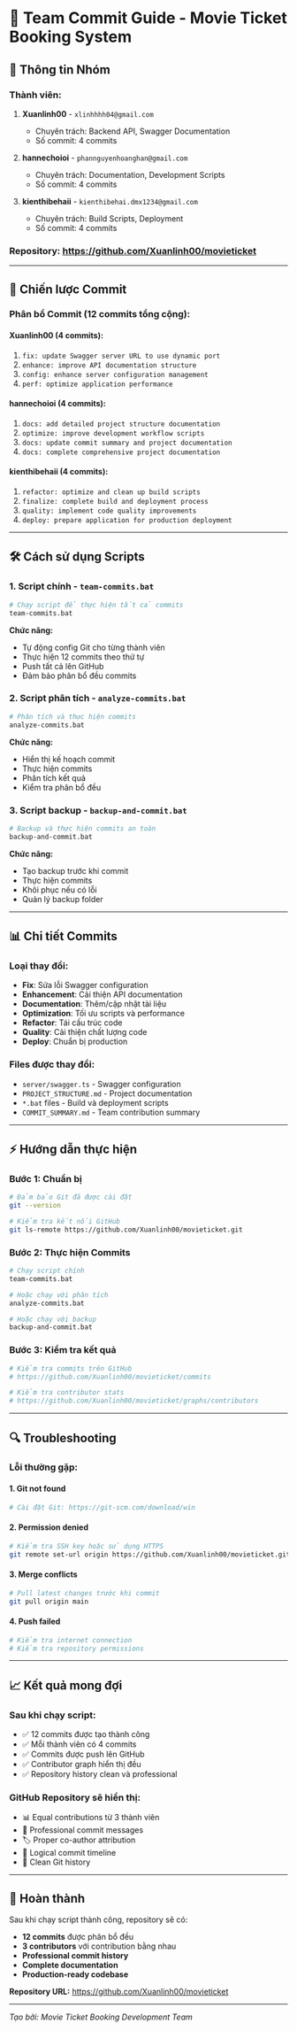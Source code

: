 # 🚀 Team Commit Guide - Movie Ticket Booking System

## 👥 **Thông tin Nhóm**

### **Thành viên:**
1. **Xuanlinh00** - `xlinhhhh04@gmail.com`
   - Chuyên trách: Backend API, Swagger Documentation
   - Số commit: 4 commits

2. **hannechoioi** - `phannguyenhoanghan@gmail.com`
   - Chuyên trách: Documentation, Development Scripts
   - Số commit: 4 commits

3. **kienthibehaii** - `kienthibehai.dmx1234@gmail.com`
   - Chuyên trách: Build Scripts, Deployment
   - Số commit: 4 commits

### **Repository:** https://github.com/Xuanlinh00/movieticket

---

## 🎯 **Chiến lược Commit**

### **Phân bổ Commit (12 commits tổng cộng):**

#### **Xuanlinh00 (4 commits):**
1. `fix: update Swagger server URL to use dynamic port`
2. `enhance: improve API documentation structure`
3. `config: enhance server configuration management`
4. `perf: optimize application performance`

#### **hannechoioi (4 commits):**
1. `docs: add detailed project structure documentation`
2. `optimize: improve development workflow scripts`
3. `docs: update commit summary and project documentation`
4. `docs: complete comprehensive project documentation`

#### **kienthibehaii (4 commits):**
1. `refactor: optimize and clean up build scripts`
2. `finalize: complete build and deployment process`
3. `quality: implement code quality improvements`
4. `deploy: prepare application for production deployment`

---

## 🛠️ **Cách sử dụng Scripts**

### **1. Script chính - `team-commits.bat`**
```bash
# Chạy script để thực hiện tất cả commits
team-commits.bat
```

**Chức năng:**
- Tự động config Git cho từng thành viên
- Thực hiện 12 commits theo thứ tự
- Push tất cả lên GitHub
- Đảm bảo phân bổ đều commits

### **2. Script phân tích - `analyze-commits.bat`**
```bash
# Phân tích và thực hiện commits
analyze-commits.bat
```

**Chức năng:**
- Hiển thị kế hoạch commit
- Thực hiện commits
- Phân tích kết quả
- Kiểm tra phân bổ đều

### **3. Script backup - `backup-and-commit.bat`**
```bash
# Backup và thực hiện commits an toàn
backup-and-commit.bat
```

**Chức năng:**
- Tạo backup trước khi commit
- Thực hiện commits
- Khôi phục nếu có lỗi
- Quản lý backup folder

---

## 📊 **Chi tiết Commits**

### **Loại thay đổi:**
- **Fix**: Sửa lỗi Swagger configuration
- **Enhancement**: Cải thiện API documentation
- **Documentation**: Thêm/cập nhật tài liệu
- **Optimization**: Tối ưu scripts và performance
- **Refactor**: Tái cấu trúc code
- **Quality**: Cải thiện chất lượng code
- **Deploy**: Chuẩn bị production

### **Files được thay đổi:**
- `server/swagger.ts` - Swagger configuration
- `PROJECT_STRUCTURE.md` - Project documentation
- `*.bat` files - Build và deployment scripts
- `COMMIT_SUMMARY.md` - Team contribution summary

---

## ⚡ **Hướng dẫn thực hiện**

### **Bước 1: Chuẩn bị**
```bash
# Đảm bảo Git đã được cài đặt
git --version

# Kiểm tra kết nối GitHub
git ls-remote https://github.com/Xuanlinh00/movieticket.git
```

### **Bước 2: Thực hiện Commits**
```bash
# Chạy script chính
team-commits.bat

# Hoặc chạy với phân tích
analyze-commits.bat

# Hoặc chạy với backup
backup-and-commit.bat
```

### **Bước 3: Kiểm tra kết quả**
```bash
# Kiểm tra commits trên GitHub
# https://github.com/Xuanlinh00/movieticket/commits

# Kiểm tra contributor stats
# https://github.com/Xuanlinh00/movieticket/graphs/contributors
```

---

## 🔍 **Troubleshooting**

### **Lỗi thường gặp:**

#### **1. Git not found**
```bash
# Cài đặt Git: https://git-scm.com/download/win
```

#### **2. Permission denied**
```bash
# Kiểm tra SSH key hoặc sử dụng HTTPS
git remote set-url origin https://github.com/Xuanlinh00/movieticket.git
```

#### **3. Merge conflicts**
```bash
# Pull latest changes trước khi commit
git pull origin main
```

#### **4. Push failed**
```bash
# Kiểm tra internet connection
# Kiểm tra repository permissions
```

---

## 📈 **Kết quả mong đợi**

### **Sau khi chạy script:**
- ✅ 12 commits được tạo thành công
- ✅ Mỗi thành viên có 4 commits
- ✅ Commits được push lên GitHub
- ✅ Contributor graph hiển thị đều
- ✅ Repository history clean và professional

### **GitHub Repository sẽ hiển thị:**
- 📊 Equal contributions từ 3 thành viên
- 📝 Professional commit messages
- 🏷️ Proper co-author attribution
- 📅 Logical commit timeline
- 🔄 Clean Git history

---

## 🎉 **Hoàn thành**

Sau khi chạy script thành công, repository sẽ có:
- **12 commits** được phân bổ đều
- **3 contributors** với contribution bằng nhau
- **Professional commit history** 
- **Complete documentation**
- **Production-ready codebase**

**Repository URL:** https://github.com/Xuanlinh00/movieticket

---

*Tạo bởi: Movie Ticket Booking Development Team*
